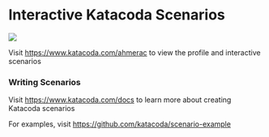 # Interactive Katacoda Scenarios

[![](http://shields.katacoda.com/katacoda/ahmerac/count.svg)](https://www.katacoda.com/ahmerac "Get your profile on Katacoda.com")

Visit https://www.katacoda.com/ahmerac to view the profile and interactive scenarios

### Writing Scenarios
Visit https://www.katacoda.com/docs to learn more about creating Katacoda scenarios

For examples, visit https://github.com/katacoda/scenario-example

